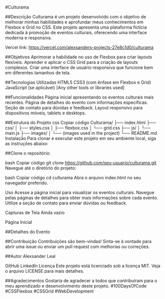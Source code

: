 #Culturama

##Descrição
Culturama é um projeto desenvolvido com o objetivo de melhorar minhas habilidades e aprofundar meus conhecimentos em Flexbox e Grid no CSS. Este projeto apresenta uma plataforma fictícia dedicada à promoção de eventos culturais, oferecendo uma interface moderna e responsiva.

Vercel link: https://vercel.com/alexsanders-projects-27e8c1d0/culturama

##Objetivos
Aprimorar a habilidade no uso de Flexbox para criar layouts flexíveis.
Aprender e aplicar o CSS Grid para a criação de layouts complexos.
Criar uma interface de usuário responsiva que funcione bem em diferentes tamanhos de tela.

##Tecnologias Utilizadas
HTML5
CSS3 (com ênfase em Flexbox e Grid)
JavaScript (se aplicável)
[Any other tools or libraries used]

##Funcionalidades
Página inicial apresentando os eventos culturais mais recentes.
Página de detalhes do evento com informações específicas.
Seção de contato para dúvidas e feedback.
Layout responsivo para dispositivos móveis, tablets e desktops.

##Estrutura do Projeto
css
Copiar código
Culturama/
├── index.html
├── css/
│   ├── styles.css
│   ├── flexbox.css
│   └── grid.css
├── js/
│   └── main.js
├── images/
│   └── (images used in the project)
└── README.md
Instalação
Para clonar e executar este projeto em seu ambiente local, siga as instruções abaixo:

##Clone o repositório:

bash
Copiar código
git clone https://github.com/seu-usuario/culturama.git
Navegue até o diretório do projeto:

bash
Copiar código
cd culturama
Abra o arquivo index.html no seu navegador preferido.

Uso
Acesse a página inicial para visualizar os eventos culturais. Navegue pelas páginas de detalhes para obter mais informações sobre cada evento. Utilize a seção de contato para enviar dúvidas ou feedback.

Capturas de Tela
Ainda vazio

Página Inicial


##Detalhes do Evento

##Contribuição
Contribuições são bem-vindas! Sinta-se à vontade para abrir uma issue ou enviar um pull request com melhorias ou correções.

##Autor
Alexsander Leal

GitHub
LinkedIn
Licença
Este projeto está licenciado sob a licença MIT. Veja o arquivo LICENSE para mais detalhes.

##Agradecimentos
Gostaria de agradecer a todos que contribuíram para o meu aprendizado e desenvolvimento deste projeto. #100DaysOfCode #CSSFlexbox #CSSGrid #WebDevelopment
